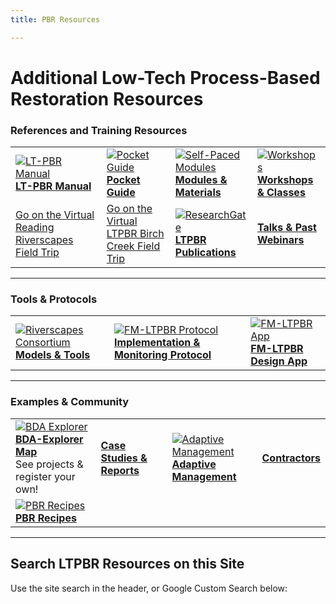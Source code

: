 ```yaml
---
title: PBR Resources

---
```


# Additional Low-Tech Process-Based Restoration Resources

### References and Training Resources

| | | | |
|---|---|---|---|
| [![LT-PBR Manual](/img/covers/Manual_Tilted_150.png)](/riverscapes-docs/manual)<br />[**LT-PBR Manual**](/riverscapes-docs/manual) | [![Pocket Guide](/img/covers/pocket_guide_cover_150w.png)](/riverscapes-docs/resources/pocket)<br />[**Pocket Guide**](/riverscapes-docs/resources/pocket) | [![Self-Paced Modules](/img/diagrams/presentation.png)](/riverscapes-docs/resources/Topics/)<br />[**Modules & Materials**](/riverscapes-docs/resources/Topics/) | [![Workshops](/img/logos/USU_RC.png)](/riverscapes-docs/workshops)<br />[**Workshops & Classes**](/riverscapes-docs/workshops) |
| [Go on the Virtual Reading Riverscapes Field Trip](/riverscapes-docs/resources/Topics/03_Planning/sturcturalForcing.html) | [Go on the Virtual LTPBR Birch Creek Field Trip](/riverscapes-docs/resources/Topics/03_Planning/birchcreek.html) | [![ResearchGate](/img/RG.png)](https://www.researchgate.net/project/Low-Tech-Process-Based-Restoration)<br />[**LTPBR Publications**](https://www.researchgate.net/project/Low-Tech-Process-Based-Restoration) | [**Talks & Past Webinars**](/riverscapes-docs/resources/talks) |

---

### Tools & Protocols

| | | | 
|---|---|---|
| [![Riverscapes Consortium](/img/RiverscapesLogo_40.png)](http://riverscapes.xyz/Tools)<br />[**Models & Tools**](http://riverscapes.xyz/Tools) | [![FM-LTPBR Protocol](/img/fmLTPBR_Protocol.png)](http://fmltpbr.riverscapes.xyz/)<br />[**Implementation & Monitoring Protocol**](http://fmltpbr.riverscapes.xyz/) | [![FM-LTPBR App](/img/fmLTPBR_IconOnly.png)](http://fmltpbr.riverscapes.xyz/)<br />[**FM-LTPBR Design App**](https://riverscapes.xyz/assets/images/tools/grade/TRL_3_32p.png) |  

---

### Examples & Community

| | | | |
|---|---|---|---|
| [![BDA Explorer](/img/logos/LTPBRexplorer_button.png)](http://bdaexplorer.com)<br />[**BDA-Explorer Map**](http://bdaexplorer.com)<br />See projects & register your own! | [**Case Studies & Reports**](/riverscapes-docs/resources/casestudies) | [![Adaptive Management](/img/AM_Loop_40_Orange.png)](/riverscapes-docs/resources/adaptivemgt)<br />[**Adaptive Management**](/riverscapes-docs/resources/adaptivemgt)| [**Contractors**](/riverscapes-docs/resources/contractors) |
[![PBR Recipes](/img/PBR-LT_round_30.png)](/riverscapes-docs/resources/recipes)<br />[**PBR Recipes**](/riverscapes-docs/resources/recipes) |  |  |  |

---

## Search LTPBR Resources on this Site

Use the site search in the header, or Google Custom Search below:


<script async src="https://cse.google.com/cse.js?cx=c409968ed66eda18a"></script>
<div class="gcse-search"></div>
